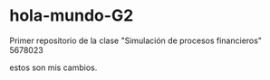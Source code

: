 # hola-mundo-G2
Primer repositorio de la clase "Simulación de procesos financieros"
5678023

estos son mis cambios.
